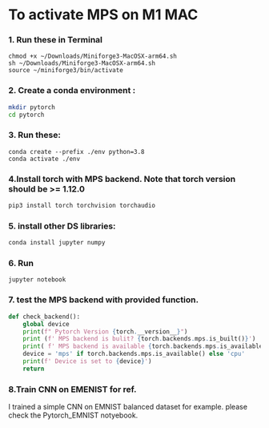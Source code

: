 #  To activate MPS on M1 MAC

### 1. Run these in Terminal
```shell
chmod +x ~/Downloads/Miniforge3-MacOSX-arm64.sh
sh ~/Downloads/Miniforge3-MacOSX-arm64.sh
source ~/miniforge3/bin/activate
```

### 2. Create a conda environment :
```bash
mkdir pytorch
cd pytorch
```
### 3. Run these:

```shell
conda create --prefix ./env python=3.8
conda activate ./env
```

### 4.Install torch with MPS backend. Note that torch version should be >= 1.12.0
```bash
pip3 install torch torchvision torchaudio
```
### 5. install other DS libraries:
```bash
conda install jupyter numpy  
```
### 6. Run 
```shell
jupyter notebook
```
### 7. test the MPS backend with provided function.

```Python
def check_backend():
    global device
    print(f" Pytorch Version {torch.__version__}")
    print (f' MPS backend is bulit? {torch.backends.mps.is_built()}')
    print( f' MPS backend is available {torch.backends.mps.is_available()}')
    device = 'mps' if torch.backends.mps.is_available() else 'cpu'
    print(f' Device is set to {device}')
    return 
```

### 8.Train CNN on EMENIST for ref. 
I trained a simple CNN on EMNIST balanced dataset for example. please check the Pytorch_EMNIST notyebook.

